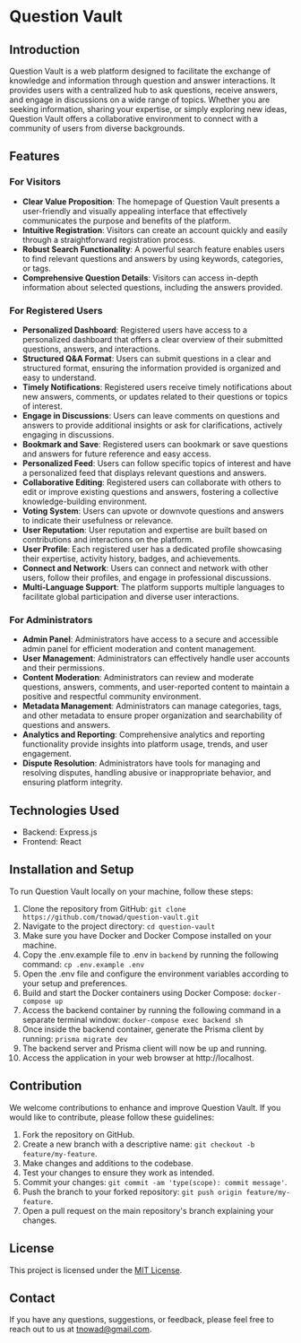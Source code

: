 # Question Vault

## Introduction

Question Vault is a web platform designed to facilitate the exchange of knowledge and information through question and answer interactions. It provides users with a centralized hub to ask questions, receive answers, and engage in discussions on a wide range of topics. Whether you are seeking information, sharing your expertise, or simply exploring new ideas, Question Vault offers a collaborative environment to connect with a community of users from diverse backgrounds.

## Features

### For Visitors

- **Clear Value Proposition**: The homepage of Question Vault presents a user-friendly and visually appealing interface that effectively communicates the purpose and benefits of the platform.
- **Intuitive Registration**: Visitors can create an account quickly and easily through a straightforward registration process.
- **Robust Search Functionality**: A powerful search feature enables users to find relevant questions and answers by using keywords, categories, or tags.
- **Comprehensive Question Details**: Visitors can access in-depth information about selected questions, including the answers provided.

### For Registered Users

- **Personalized Dashboard**: Registered users have access to a personalized dashboard that offers a clear overview of their submitted questions, answers, and interactions.
- **Structured Q&A Format**: Users can submit questions in a clear and structured format, ensuring the information provided is organized and easy to understand.
- **Timely Notifications**: Registered users receive timely notifications about new answers, comments, or updates related to their questions or topics of interest.
- **Engage in Discussions**: Users can leave comments on questions and answers to provide additional insights or ask for clarifications, actively engaging in discussions.
- **Bookmark and Save**: Registered users can bookmark or save questions and answers for future reference and easy access.
- **Personalized Feed**: Users can follow specific topics of interest and have a personalized feed that displays relevant questions and answers.
- **Collaborative Editing**: Registered users can collaborate with others to edit or improve existing questions and answers, fostering a collective knowledge-building environment.
- **Voting System**: Users can upvote or downvote questions and answers to indicate their usefulness or relevance.
- **User Reputation**: User reputation and expertise are built based on contributions and interactions on the platform.
- **User Profile**: Each registered user has a dedicated profile showcasing their expertise, activity history, badges, and achievements.
- **Connect and Network**: Users can connect and network with other users, follow their profiles, and engage in professional discussions.
- **Multi-Language Support**: The platform supports multiple languages to facilitate global participation and diverse user interactions.

### For Administrators

- **Admin Panel**: Administrators have access to a secure and accessible admin panel for efficient moderation and content management.
- **User Management**: Administrators can effectively handle user accounts and their permissions.
- **Content Moderation**: Administrators can review and moderate questions, answers, comments, and user-reported content to maintain a positive and respectful community environment.
- **Metadata Management**: Administrators can manage categories, tags, and other metadata to ensure proper organization and searchability of questions and answers.
- **Analytics and Reporting**: Comprehensive analytics and reporting functionality provide insights into platform usage, trends, and user engagement.
- **Dispute Resolution**: Administrators have tools for managing and resolving disputes, handling abusive or inappropriate behavior, and ensuring platform integrity.

## Technologies Used

- Backend: Express.js
- Frontend: React

## Installation and Setup

To run Question Vault locally on your machine, follow these steps:

1. Clone the repository from GitHub: `git clone https://github.com/tnowad/question-vault.git`
2. Navigate to the project directory: `cd question-vault`
3. Make sure you have Docker and Docker Compose installed on your machine.
4. Copy the .env.example file to .env in `backend` by running the following command: `cp .env.example .env`
5. Open the .env file and configure the environment variables according to your setup and preferences.
6. Build and start the Docker containers using Docker Compose: `docker-compose up`
7. Access the backend container by running the following command in a separate terminal window: `docker-compose exec backend sh`
8. Once inside the backend container, generate the Prisma client by running: `prisma migrate dev`
9. The backend server and Prisma client will now be up and running.
10. Access the application in your web browser at http://localhost.

## Contribution

We welcome contributions to enhance and improve Question Vault. If you would like to contribute, please follow these guidelines:

1. Fork the repository on GitHub.
2. Create a new branch with a descriptive name: `git checkout -b feature/my-feature`.
3. Make changes and additions to the codebase.
4. Test your changes to ensure they work as intended.
5. Commit your changes: `git commit -am 'type(scope): commit message'`.
6. Push the branch to your forked repository: `git push origin feature/my-feature`.
7. Open a pull request on the main repository's branch explaining your changes.

## License

This project is licensed under the [MIT License](LICENSE).

## Contact

If you have any questions, suggestions, or feedback, please feel free to reach out to us at [tnowad@gmail.com](mailto:tnowad@gmail.com).
